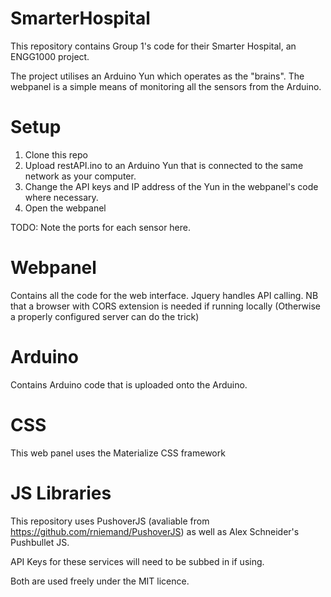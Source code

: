 # SmarterHospital
This repository contains Group 1's code for their Smarter Hospital, an ENGG1000 project. 

The project utilises an Arduino Yun which operates as the "brains". The webpanel is a simple means of monitoring all the sensors from the Arduino. 

# Setup

1. Clone this repo
2. Upload restAPI.ino to an Arduino Yun that is connected to the same network as your computer.
3. Change the API keys and IP address of the Yun in the webpanel's code where necessary. 
4. Open the webpanel

TODO: Note the ports for each sensor here. 

# Webpanel
Contains all the code for the web interface. Jquery handles API calling. NB that a browser with CORS extension is needed if running locally
(Otherwise a properly configured server can do the trick)

# Arduino
Contains Arduino code that is uploaded onto the Arduino. 

# CSS
This web panel uses the Materialize CSS framework

# JS Libraries
This repository uses PushoverJS (avaliable from https://github.com/rniemand/PushoverJS) as well as Alex Schneider's Pushbullet JS.

API Keys for these services will need to be subbed in if using. 

Both are used freely under the MIT licence. 
